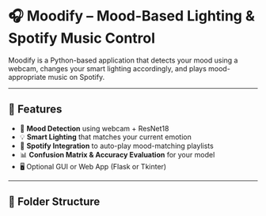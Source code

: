 # 🎧 Moodify – Mood-Based Lighting & Spotify Music Control

Moodify is a Python-based application that detects your mood using a webcam, changes your smart lighting accordingly, and plays mood-appropriate music on Spotify.

---

## 🌟 Features

- 🧠 **Mood Detection** using webcam + ResNet18
- 💡 **Smart Lighting** that matches your current emotion
- 🎵 **Spotify Integration** to auto-play mood-matching playlists
- 📊 **Confusion Matrix & Accuracy Evaluation** for your model
- 🖥️ Optional GUI or Web App (Flask or Tkinter)

---

## 🧱 Folder Structure

